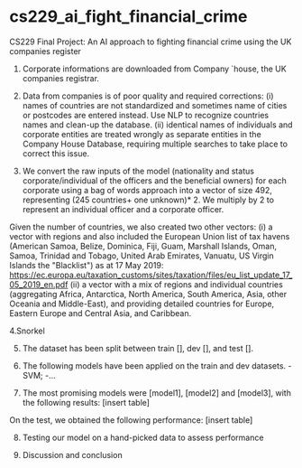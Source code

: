 # cs229_ai_fight_financial_crime
CS229 Final Project: An AI approach to fighting financial crime using the UK companies register

1. Corporate informations are downloaded from Company `house, the UK companies registrar.

2. Data from companies is of poor quality and required corrections:
(i) names  of countries are not standardized and sometimes name of cities or postcodes are entered instead. Use NLP  to recognize countries names and clean-up the database.
(ii) identical names of individuals and corporate entities are treated wrongly as separate entities in the Company House Database, requiring multiple searches to take place to correct this issue.

3. We convert  the raw inputs of the model (nationality and status corporate/individual of the officers and the beneficial owners) for each corporate using a bag of words approach into a vector of size 492, representing (245 countries+ one unknown)* 2. We multiply by 2 to represent an individual officer and a corporate officer.

Given the number of countries, we also created two other vectors:
(i) a vector with regions and also included the European Union list of tax havens (American Samoa, Belize, Dominica, Fiji, Guam, Marshall Islands, Oman, Samoa, Trinidad and Tobago, United Arab Emirates, Vanuatu,
US Virgin Islands the "Blacklist") as at 17 May 2019: https://ec.europa.eu/taxation_customs/sites/taxation/files/eu_list_update_17_05_2019_en.pdf
(ii) a vector with a mix of regions and individual countries (aggregating Africa, Antarctica, North America, South America, Asia, other Oceania and Middle-East), and providing detailed countries for Europe, Eastern Europe and Central Asia, and Caribbean.

4.Snorkel

5. The dataset has been split between train  [], dev [], and test [].

6. The following models have been applied on the train and dev datasets.
-SVM;
-...


7. The most promising models were [model1], [model2] and [model3], with the following results:
[insert table]

On the test, we obtained the following performance:
[insert table]

8. Testing our model on a hand-picked data to assess performance


9. Discussion and conclusion
